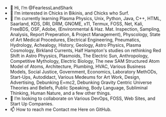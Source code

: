 - 👋 Hi, I’m @FearlessLandShark
- 👀 I’m interested in Chicks in Bikinis, and Chicks who Surf.
- 🌱 I’m currently learning Plasma Physics, Unix, Python, Java, C++, HTML, Saarland, KDS, DRI, DRM, GNOME, x11, Termux, FOSS, Net, Kali, FreeBDS, OSF, Adobe, (Environmental & Haz. Mat. Inspection, Sampling, Analysis, Report Preperation, & Project Management), Physcology, State of Art Medical Procedures, Electrical Engineering, Pneumatics, Hydrology, Achealogy, History, Geology, Astro Physics, Plasma Cosmology, Birkland Currents, Half Hampton's studies on rethinking Red Shift in Astro Phyysics, Plasmoids, The Electric Sun, Anthropology, Competitive Mythology, Electric Biology, The new SAM Structured Atom Model of Atoms, Architecture, Plumbing, HVAC, Various Business Models, Social Justice, Government, Economics, Laboratory MethODs, Start-Ups, Autodidact, Various Medeums for Art Work, Design, Advertising, Debunking E=mc2, Debunking Gravity Centric Universe Theories and Beliefs, Public Speaking, Body Language, Subliminal Thinking, Human Nature, and a few other things.
- 💞️ I’m looking to collaborate on Various DevOps, FOSS, Web Sites, and Start Up Companies.
- 📫 How to reach me Contact me Here on GitHub.

<!---
FearlessLandShark/FearlessLandShark is a ✨ special ✨ repository because its `README.md` (this file) appears on your GitHub profile.
You can click the Preview link to take a look at your changes.
--->
